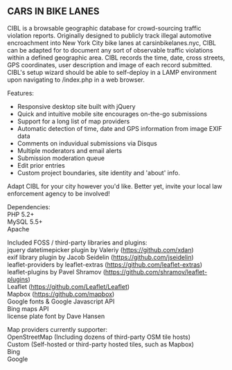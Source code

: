 CARS IN BIKE LANES
------------------

CIBL is a browsable geographic database for crowd-sourcing traffic violation reports. Originally designed to publicly track illegal automotive encroachment into New York City bike lanes at carsinbikelanes.nyc, CIBL can be adapted for to document any sort of observable traffic violations within a defined geographic area. CIBL records the time, date, cross streets, GPS coordinates, user description and image of each record submitted. CIBL's setup wizard should be able to self-deploy in a LAMP environment upon navigating to /index.php in a web browser.  
  
Features:  
- Responsive desktop site built with jQuery
- Quick and intuitive mobile site encourages on-the-go submissions
- Support for a long list of map providers
- Automatic detection of time, date and GPS information from image EXIF data
- Comments on induvidual submissions via Disqus
- Multiple moderators and email alerts
- Submission moderation queue
- Edit prior entries
- Custom project boundaries, site identity and 'about' info.
  
Adapt CIBL for your city however you'd like. Better yet, invite your local law enforcement agency to be involved!    
  
Dependencies:  
PHP 5.2+  
MySQL 5.5+  
Apache  
  
Included FOSS / third-party libraries and plugins:  
jquery datetimepicker plugin by Valeriy (https://github.com/xdan)  
exif library plugin by Jacob Seidelin (https://github.com/jseidelin)  
leaflet-providers by leaflet-extras (https://github.com/leaflet-extras)  
leaflet-plugins by Pavel Shramov (https://github.com/shramov/leaflet-plugins)  
Leaflet (https://github.com/Leaflet/Leaflet)  
Mapbox (https://github.com/mapbox)  
Google fonts & Google Javascript API  
Bing maps API  
license plate font by Dave Hansen  
  
Map providers currently supporter:  
OpenStreetMap (Including dozens of third-party OSM tile hosts)  
Custom (Self-hosted or third-party hosted tiles, such as Mapbox)  
Bing  
Google  